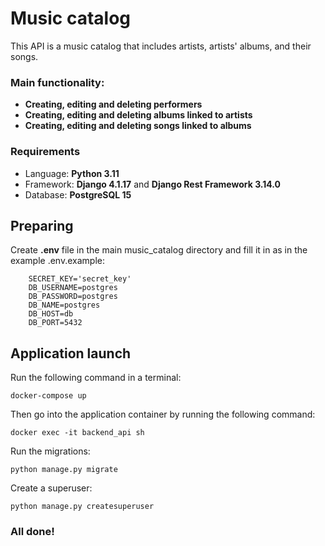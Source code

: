 # Music catalog
This API is a music catalog that includes artists, artists' albums, and their songs.

### Main functionality:
* **Creating, editing and deleting performers**
* **Creating, editing and deleting albums linked to artists**
* **Creating, editing and deleting songs linked to albums**

### Requirements
* Language: **Python 3.11**
* Framework: **Django 4.1.17** and **Django Rest Framework 3.14.0**
* Database: **PostgreSQL 15**

## Preparing
Create **.env** file in the main music_catalog directory and fill it in as in the example .env.example:

        SECRET_KEY='secret_key'
        DB_USERNAME=postgres
        DB_PASSWORD=postgres
        DB_NAME=postgres
        DB_HOST=db
        DB_PORT=5432

## Application launch
Run the following command in a terminal:

    docker-compose up

Then go into the application container by running the following command:
    
    docker exec -it backend_api sh

Run the migrations:

    python manage.py migrate

Create a superuser:
    
    python manage.py createsuperuser

### All done!